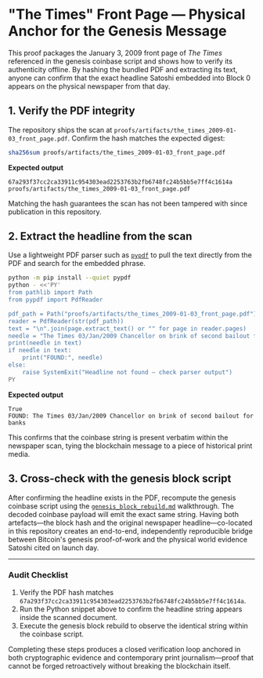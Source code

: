 # "The Times" Front Page — Physical Anchor for the Genesis Message

This proof packages the January 3, 2009 front page of *The Times* referenced in the genesis coinbase script and shows how to verify its authenticity offline. By hashing the bundled PDF and extracting its text, anyone can confirm that the exact headline Satoshi embedded into Block 0 appears on the physical newspaper from that day.

## 1. Verify the PDF integrity

The repository ships the scan at `proofs/artifacts/the_times_2009-01-03_front_page.pdf`. Confirm the hash matches the expected digest:

```bash
sha256sum proofs/artifacts/the_times_2009-01-03_front_page.pdf
```

**Expected output**

```
67a293f37cc2ca33911c954303ead2253763b2fb6748fc24b5bb5e7ff4c1614a  proofs/artifacts/the_times_2009-01-03_front_page.pdf
```

Matching the hash guarantees the scan has not been tampered with since publication in this repository.

## 2. Extract the headline from the scan

Use a lightweight PDF parser such as [`pypdf`](https://pypi.org/project/pypdf/) to pull the text directly from the PDF and search for the embedded phrase.

```bash
python -m pip install --quiet pypdf
python - <<'PY'
from pathlib import Path
from pypdf import PdfReader

pdf_path = Path("proofs/artifacts/the_times_2009-01-03_front_page.pdf")
reader = PdfReader(str(pdf_path))
text = "\n".join(page.extract_text() or "" for page in reader.pages)
needle = "The Times 03/Jan/2009 Chancellor on brink of second bailout for banks"
print(needle in text)
if needle in text:
    print("FOUND:", needle)
else:
    raise SystemExit("Headline not found — check parser output")
PY
```

**Expected output**

```
True
FOUND: The Times 03/Jan/2009 Chancellor on brink of second bailout for banks
```

This confirms that the coinbase string is present verbatim within the newspaper scan, tying the blockchain message to a piece of historical print media.

## 3. Cross-check with the genesis block script

After confirming the headline exists in the PDF, recompute the genesis coinbase script using the [`genesis_block_rebuild.md`](./genesis_block_rebuild.md) walkthrough. The decoded coinbase payload will emit the exact same string. Having both artefacts—the block hash and the original newspaper headline—co-located in this repository creates an end-to-end, independently reproducible bridge between Bitcoin's genesis proof-of-work and the physical world evidence Satoshi cited on launch day.

---

### Audit Checklist

1. Verify the PDF hash matches `67a293f37cc2ca33911c954303ead2253763b2fb6748fc24b5bb5e7ff4c1614a`.
2. Run the Python snippet above to confirm the headline string appears inside the scanned document.
3. Execute the genesis block rebuild to observe the identical string within the coinbase script.

Completing these steps produces a closed verification loop anchored in both cryptographic evidence and contemporary print journalism—proof that cannot be forged retroactively without breaking the blockchain itself.
